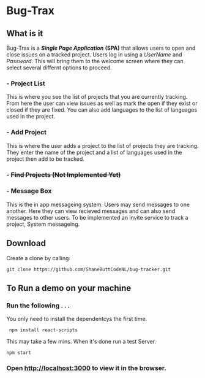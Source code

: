 # Bug-Trax

## What is it

Bug-Trax is a **_Single Page Application_** **(SPA)** that allows users to open and close issues on a tracked project. Users log in using a _UserName_ and _Password_. This will bring them to the welcome screen where they can select several differnt options to proceed.

### - Project List

This is where you see the list of projects that you are currently tracking. From here the user can view issues as well as mark the open if they exist or closed if they are fixed. You can also add languages to the list of languages used in the project.

### - Add Project

This is where the user adds a project to the list of projects they are tracking. They enter the name of the project and a list of languages used in the project then add to be tracked.

### - ~~Find Projects (Not Implemented Yet)~~

### - Message Box

This is the in app messageing system. Users may send messages to one another. Here they can view recieved messages and can also send messages to other users. To be implemented an invite service to track a project, System messageing.

## Download

Create a clone by calling:

`git clone https://github.com/ShaneButtCodeNL/bug-tracker.git`

## To Run a demo on your machine

### Run the following . . .

You only need to install the dependentcys the first time.

` npm install react-scripts`

This may take a few mins. When it's done run a test Server.

`npm start`

### Open [http://localhost:3000](http://localhost:3000) to view it in the browser.
